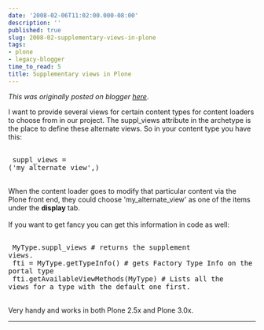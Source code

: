 ```yaml
---
date: '2008-02-06T11:02:00.000-08:00'
description: ''
published: true
slug: 2008-02-supplementary-views-in-plone
tags:
- plone
- legacy-blogger
time_to_read: 5
title: Supplementary views in Plone
---
```


*This was originally posted on blogger [here](https://pydanny.blogspot.com/2008/02/supplementary-views-in-plone.html)*.

I want to provide several views for certain content types for content loaders to choose from in our project.  The suppl_views attribute in the archetype is the place to define these alternate views. So in your content type you have this:<br /><pre><br />    suppl_views = ('my_alternate_view',)<br /></pre><br />When the content loader goes to modify that particular content via the Plone front end, they could choose 'my_alternate_view' as one of the items under the <span style="font-weight: bold;">display</span> tab.<br /><br />If you want to get fancy you can get this information in code as well:<br /><pre><br />    MyType.suppl_views # returns the supplement views.<br />    fti = MyType.getTypeInfo() # gets Factory Type Info on the portal type<br />    fti.getAvailableViewMethods(MyType) # Lists all the views for a type with the default one first.<br /></pre><br />Very handy and works in both Plone 2.5x and Plone 3.0x.

---

